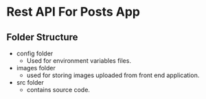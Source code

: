 # Rest API For Posts App

## Folder Structure

- config folder
  - Used for environment variables files.
- images folder
  - used for storing images uploaded from front end application.
- src folder
  - contains source code.
